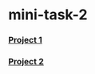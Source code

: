 # mini-task-2

### [Project 1](https://github.com/CIBI-A/mini-task-2/blob/master/Project%201)

### [Project 2](https://github.com/CIBI-A/mini-task-2/blob/master/Project%202)
